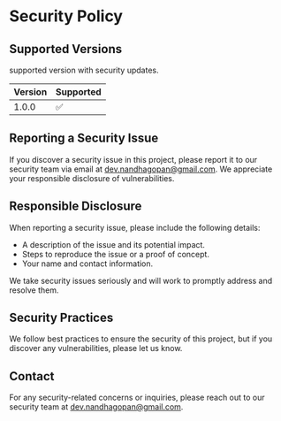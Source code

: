 # Security Policy

## Supported Versions

supported version with security updates.

| Version | Supported          |
| ------- | ------------------ |
| 1.0.0   | :white_check_mark: |

## Reporting a Security Issue

If you discover a security issue in this project, please report it to our security team via email at [dev.nandhagopan@gmail.com](mailto:dev.nandhagopan@gmail.com). We appreciate your responsible disclosure of vulnerabilities.

## Responsible Disclosure

When reporting a security issue, please include the following details:

- A description of the issue and its potential impact.
- Steps to reproduce the issue or a proof of concept.
- Your name and contact information.

We take security issues seriously and will work to promptly address and resolve them.

## Security Practices

We follow best practices to ensure the security of this project, but if you discover any vulnerabilities, please let us know.

## Contact

For any security-related concerns or inquiries, please reach out to our security team at [dev.nandhagopan@gmail.com](mailto:dev.nandhagopan@gmail.com).
